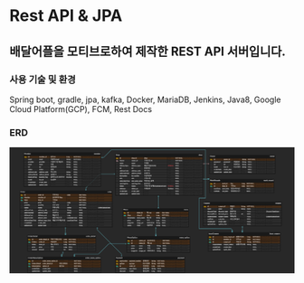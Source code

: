 # Rest API & JPA 
## 배달어플을 모티브로하여 제작한 REST API 서버입니다.
### 사용 기술 및 환경
Spring boot, gradle, jpa, kafka, Docker, MariaDB, Jenkins, Java8, Google Cloud Platform(GCP), FCM, Rest Docs

### ERD
<img src="https://github.com/yoojadoni/jpa/blob/master/delivery_erd_v.0.1.png?raw=true" width="100%" height="50%"/>
<div>
  
<!--   
<div> 
    http://34.145.63.125:8080/docs/menu.html
</div> 
-->
  
<!-- <img src="https://user-images.githubusercontent.com/119637398/207586678-bf221526-32d2-4555-bd77-e548b9ec6741.png" width="100%" height="50%"/> -->
</div>
<div>
</div>
